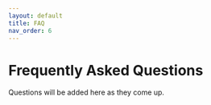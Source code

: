 ```yaml
---
layout: default
title: FAQ
nav_order: 6
---
```


# Frequently Asked Questions 

Questions will be added here as they come up.